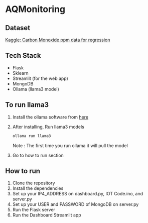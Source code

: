 # AQMonitoring

## Dataset

[Kaggle: Carbon Monoxide ppm data for regression](https://www.kaggle.com/datasets/anubhav3242/carbon-monoxide-ppm-data-for-regression)

## Tech Stack

- Flask
- Sklearn
- Streamlit (for the web app)
- MongoDB
- Ollama (llama3 model)

## To run llama3

1. Install the ollama software from [here](https://ollama.com/download/)
2. After installing, Run llama3 models

    ```bash
    ollama run llama3
    ```
    Note : The first time you run ollama it will pull the model 
3. Go to how to run section

## How to run

1. Clone the repository
2. Install the dependencies
3. Set up your IP4_ADDRESS on dashboard.py, IOT Code.ino, and server.py
4. Set up your USER and PASSWORD of MongoDB on server.py
5. Run the Flask server
6. Run the Dashboard Streamlit app
